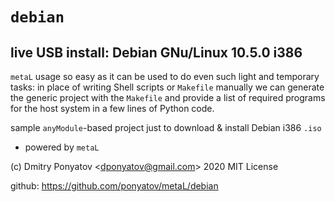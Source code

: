 
#  `debian`
## live USB install: Debian GNu/Linux 10.5.0 i386

`metaL` usage so easy as it can be used to do even such light and temporary tasks:
in place of writing Shell scripts or `Makefile` manually we can generate the
generic project with the `Makefile` and provide a list of required programs for
the host system in a few lines of Python code.

sample `anyModule`-based project just to download & install Debian i386 `.iso`
* powered by `metaL`

(c) Dmitry Ponyatov <<dponyatov@gmail.com>> 2020 MIT License

github: https://github.com/ponyatov/metaL/debian
